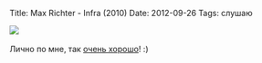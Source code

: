 Title: Max Richter - Infra (2010)
Date: 2012-09-26
Tags: слушаю

<div class="text"><img src="https://dl.dropbox.com/u/140528/site/infra.jpeg" /><br /><br />
Лично по мне, так <a href="http://soundcloud.com/max-richter/sets/infra">очень хорошо</a>! :)</div>